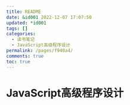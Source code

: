 ```yaml
---
title: README
date: &id001 2022-12-07 17:07:50
updated: *id001
tags: []
categories:
  - 读书笔记
  - JavaScript高级程序设计
permalink: /pages/f940a4/
comments: true
toc: true
---
```

# JavaScript高级程序设计